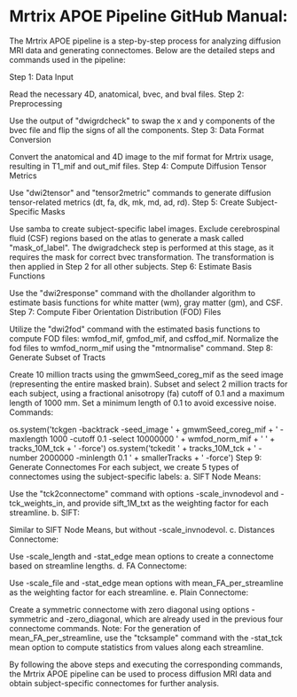 
# Mrtrix APOE Pipeline GitHub Manual:

The Mrtrix APOE pipeline is a step-by-step process for analyzing diffusion MRI data and generating connectomes. Below are the detailed steps and commands used in the pipeline:

Step 1: Data Input

Read the necessary 4D, anatomical, bvec, and bval files.
Step 2: Preprocessing

Use the output of "dwigrdcheck" to swap the x and y components of the bvec file and flip the signs of all the components.
Step 3: Data Format Conversion

Convert the anatomical and 4D image to the mif format for Mrtrix usage, resulting in T1_mif and out_mif files.
Step 4: Compute Diffusion Tensor Metrics

Use "dwi2tensor" and "tensor2metric" commands to generate diffusion tensor-related metrics (dt, fa, dk, mk, md, ad, rd).
Step 5: Create Subject-Specific Masks

Use samba to create subject-specific label images.
Exclude cerebrospinal fluid (CSF) regions based on the atlas to generate a mask called "mask_of_label".
The dwigradcheck step is performed at this stage, as it requires the mask for correct bvec transformation. The transformation is then applied in Step 2 for all other subjects.
Step 6: Estimate Basis Functions

Use the "dwi2response" command with the dhollander algorithm to estimate basis functions for white matter (wm), gray matter (gm), and CSF.
Step 7: Compute Fiber Orientation Distribution (FOD) Files

Utilize the "dwi2fod" command with the estimated basis functions to compute FOD files: wmfod_mif, gmfod_mif, and csffod_mif.
Normalize the fod files to wmfod_norm_mif using the "mtnormalise" command.
Step 8: Generate Subset of Tracts

Create 10 million tracts using the gmwmSeed_coreg_mif as the seed image (representing the entire masked brain).
Subset and select 2 million tracts for each subject, using a fractional anisotropy (fa) cutoff of 0.1 and a maximum length of 1000 mm. Set a minimum length of 0.1 to avoid excessive noise.
Commands:

os.system('tckgen -backtrack -seed_image ' + gmwmSeed_coreg_mif + ' -maxlength 1000 -cutoff 0.1 -select 10000000 ' + wmfod_norm_mif + ' ' + tracks_10M_tck + ' -force')
os.system('tckedit ' + tracks_10M_tck + ' -number 2000000 -minlength 0.1 ' + smallerTracks + ' -force')
Step 9: Generate Connectomes
For each subject, we create 5 types of connectomes using the subject-specific labels:
a. SIFT Node Means:

Use the "tck2connectome" command with options -scale_invnodevol and -tck_weights_in, and provide sift_1M_txt as the weighting factor for each streamline.
b. SIFT:

Similar to SIFT Node Means, but without -scale_invnodevol.
c. Distances Connectome:

Use -scale_length and -stat_edge mean options to create a connectome based on streamline lengths.
d. FA Connectome:

Use -scale_file and -stat_edge mean options with mean_FA_per_streamline as the weighting factor for each streamline.
e. Plain Connectome:

Create a symmetric connectome with zero diagonal using options -symmetric and -zero_diagonal, which are already used in the previous four connectome commands.
Note: For the generation of mean_FA_per_streamline, use the "tcksample" command with the -stat_tck mean option to compute statistics from values along each streamline.

By following the above steps and executing the corresponding commands, the Mrtrix APOE pipeline can be used to process diffusion MRI data and obtain subject-specific connectomes for further analysis.
